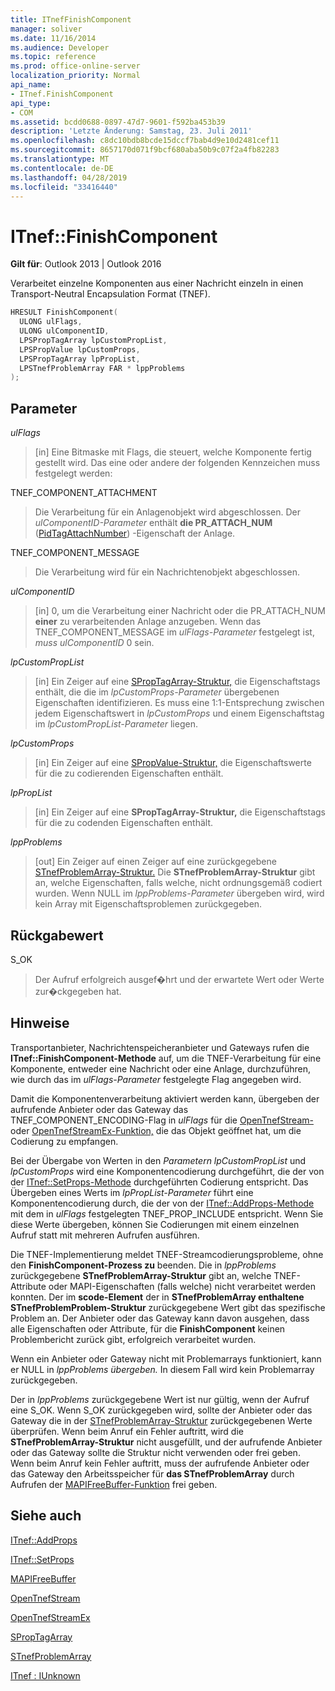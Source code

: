 ```yaml
---
title: ITnefFinishComponent
manager: soliver
ms.date: 11/16/2014
ms.audience: Developer
ms.topic: reference
ms.prod: office-online-server
localization_priority: Normal
api_name:
- ITnef.FinishComponent
api_type:
- COM
ms.assetid: bcdd0688-0897-47d7-9601-f592ba453b39
description: 'Letzte Änderung: Samstag, 23. Juli 2011'
ms.openlocfilehash: c8dc10bdb8bcde15dccf7bab4d9e10d2481cef11
ms.sourcegitcommit: 8657170d071f9bcf680aba50b9c07f2a4fb82283
ms.translationtype: MT
ms.contentlocale: de-DE
ms.lasthandoff: 04/28/2019
ms.locfileid: "33416440"
---
```

# <a name="itneffinishcomponent"></a>ITnef::FinishComponent

  
  
**Gilt für**: Outlook 2013 | Outlook 2016 
  
Verarbeitet einzelne Komponenten aus einer Nachricht einzeln in einen Transport-Neutral Encapsulation Format (TNEF).
  
```cpp
HRESULT FinishComponent(
  ULONG ulFlags,
  ULONG ulComponentID,
  LPSPropTagArray lpCustomPropList,
  LPSPropValue lpCustomProps,
  LPSPropTagArray lpPropList,
  LPSTnefProblemArray FAR * lppProblems
);
```

## <a name="parameters"></a>Parameter

 _ulFlags_
  
> [in] Eine Bitmaske mit Flags, die steuert, welche Komponente fertig gestellt wird. Das eine oder andere der folgenden Kennzeichen muss festgelegt werden:
    
TNEF_COMPONENT_ATTACHMENT 
  
> Die Verarbeitung für ein Anlagenobjekt wird abgeschlossen. Der  _ulComponentID-Parameter_ enthält **die PR_ATTACH_NUM** ([PidTagAttachNumber](pidtagattachnumber-canonical-property.md)) -Eigenschaft der Anlage. 
    
TNEF_COMPONENT_MESSAGE 
  
> Die Verarbeitung wird für ein Nachrichtenobjekt abgeschlossen. 
    
 _ulComponentID_
  
> [in] 0, um die Verarbeitung einer Nachricht oder die PR_ATTACH_NUM **einer** zu verarbeitenden Anlage anzugeben. Wenn das TNEF_COMPONENT_MESSAGE im  _ulFlags-Parameter_ festgelegt ist,  _muss ulComponentID_ 0 sein. 
    
 _lpCustomPropList_
  
> [in] Ein Zeiger auf eine [SPropTagArray-Struktur,](sproptagarray.md) die Eigenschaftstags enthält, die die im  _lpCustomProps-Parameter_ übergebenen Eigenschaften identifizieren. Es muss eine 1:1-Entsprechung zwischen jedem Eigenschaftswert in  _lpCustomProps_ und einem Eigenschaftstag im  _lpCustomPropList-Parameter_ liegen. 
    
 _lpCustomProps_
  
> [in] Ein Zeiger auf eine [SPropValue-Struktur,](spropvalue.md) die Eigenschaftswerte für die zu codierenden Eigenschaften enthält. 
    
 _lpPropList_
  
> [in] Ein Zeiger auf eine **SPropTagArray-Struktur,** die Eigenschaftstags für die zu codenden Eigenschaften enthält. 
    
 _lppProblems_
  
> [out] Ein Zeiger auf einen Zeiger auf eine zurückgegebene [STnefProblemArray-Struktur.](stnefproblemarray.md) Die **STnefProblemArray-Struktur** gibt an, welche Eigenschaften, falls welche, nicht ordnungsgemäß codiert wurden. Wenn NULL im  _lppProblems-Parameter_ übergeben wird, wird kein Array mit Eigenschaftsproblemen zurückgegeben. 
    
## <a name="return-value"></a>Rückgabewert

S_OK 
  
> Der Aufruf erfolgreich ausgef�hrt und der erwartete Wert oder Werte zur�ckgegeben hat.
    
## <a name="remarks"></a>Hinweise

Transportanbieter, Nachrichtenspeicheranbieter und Gateways rufen die **ITnef::FinishComponent-Methode** auf, um die TNEF-Verarbeitung für eine Komponente, entweder eine Nachricht oder eine Anlage, durchzuführen, wie durch das im  _ulFlags-Parameter_ festgelegte Flag angegeben wird. 
  
Damit die Komponentenverarbeitung aktiviert werden kann, übergeben der aufrufende Anbieter oder das Gateway das TNEF_COMPONENT_ENCODING-Flag in  _ulFlags_ für die [OpenTnefStream-](opentnefstream.md) oder [OpenTnefStreamEx-Funktion,](opentnefstreamex.md) die das Objekt geöffnet hat, um die Codierung zu empfangen. 
  
Bei der Übergabe von Werten in den  _Parametern lpCustomPropList_ und  _lpCustomProps_ wird eine Komponentencodierung durchgeführt, die der von der [ITnef::SetProps-Methode](itnef-setprops.md) durchgeführten Codierung entspricht. Das Übergeben eines Werts im  _lpPropList-Parameter_ führt eine Komponentencodierung durch, die der von der [ITnef::AddProps-Methode](itnef-addprops.md) mit dem in  _ulFlags_ festgelegten TNEF_PROP_INCLUDE entspricht. Wenn Sie diese Werte übergeben, können Sie Codierungen mit einem einzelnen Aufruf statt mit mehreren Aufrufen ausführen.
  
Die TNEF-Implementierung meldet TNEF-Streamcodierungsprobleme, ohne den **FinishComponent-Prozess zu** beenden. Die in _lppProblems_ zurückgegebene **STnefProblemArray-Struktur** gibt an, welche TNEF-Attribute oder MAPI-Eigenschaften (falls welche) nicht verarbeitet werden konnten. Der im **scode-Element** der in **STnefProblemArray enthaltene STnefProblemProblem-Struktur** zurückgegebene Wert gibt das spezifische Problem an.  Der Anbieter oder das Gateway kann davon ausgehen, dass alle Eigenschaften oder Attribute, für die **FinishComponent** keinen Problembericht zurück gibt, erfolgreich verarbeitet wurden. 
  
Wenn ein Anbieter oder Gateway nicht mit Problemarrays funktioniert, kann er NULL in  _lppProblems übergeben._ In diesem Fall wird kein Problemarray zurückgegeben.
  
Der in  _lppProblems_ zurückgegebene Wert ist nur gültig, wenn der Aufruf eine S_OK. Wenn S_OK zurückgegeben wird, sollte der Anbieter oder das Gateway die in der [STnefProblemArray-Struktur](stnefproblemarray.md) zurückgegebenen Werte überprüfen. Wenn beim Anruf ein Fehler auftritt, wird die **STnefProblemArray-Struktur** nicht ausgefüllt, und der aufrufende Anbieter oder das Gateway sollte die Struktur nicht verwenden oder frei geben. Wenn beim Anruf kein Fehler auftritt, muss der aufrufende Anbieter oder das Gateway den Arbeitsspeicher für **das STnefProblemArray** durch Aufrufen der [MAPIFreeBuffer-Funktion](mapifreebuffer.md) frei geben. 
  
## <a name="see-also"></a>Siehe auch



[ITnef::AddProps](itnef-addprops.md)
  
[ITnef::SetProps](itnef-setprops.md)
  
[MAPIFreeBuffer](mapifreebuffer.md)
  
[OpenTnefStream](opentnefstream.md)
  
[OpenTnefStreamEx](opentnefstreamex.md)
  
[SPropTagArray](sproptagarray.md)
  
[STnefProblemArray](stnefproblemarray.md)
  
[ITnef : IUnknown](itnefiunknown.md)

